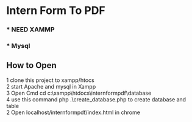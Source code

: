 # Intern Form To PDF

### * NEED XAMMP <br/>
### * Mysql <br/>

## How to Open 
1 clone this project to xampp/htocs <br/>
2 start Apache and mysql in Xampp <br/>
3 Open  Cmd cd c:\xampp\htdocs\internformpdf\database <br/>
4 use this command php .\create_database.php to create database and table <br/>
2 Open localhost/internformpdf/index.html in chrome <br/>

